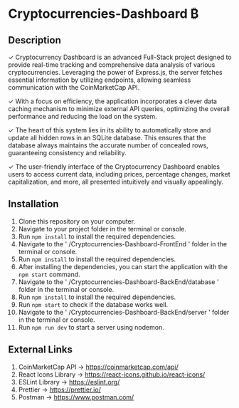 # Cryptocurrencies-Dashboard ₿
## Description
✓ Cryptocurrency Dashboard is an advanced Full-Stack project designed to provide real-time tracking and comprehensive data analysis of various cryptocurrencies. Leveraging the power of Express.js, the server fetches essential information by utilizing endpoints, allowing seamless communication with the CoinMarketCap API.

✓ With a focus on efficiency, the application incorporates a clever data caching mechanism to minimize external API queries, optimizing the overall performance and reducing the load on the system.

✓ The heart of this system lies in its ability to automatically store and update all hidden rows in an SQLite database. This ensures that the database always maintains the accurate number of concealed rows, guaranteeing consistency and reliability.

✓ The user-friendly interface of the Cryptocurrency Dashboard enables users to access current data, including prices, percentage changes, market capitalization, and more, all presented intuitively and visually appealingly. 

## Installation
1. Clone this repository on your computer.
2. Navigate to your project folder in the terminal or console.
3. Run `npm install` to install the required dependencies.
4. Navigate to the ' /Cryptocurrencies-Dashboard-FrontEnd ' folder in the terminal or console.
5. Run `npm install` to install the required dependencies.
6. After installing the dependencies, you can start the application with the `npm start` command.
7. Navigate to the ' /Cryptocurrencies-Dashboard-BackEnd/database ' folder in the terminal or console.
8. Run `npm install` to install the required dependencies.
9. Run `npm start` to check if the database works well.
10. Navigate to the ' /Cryptocurrencies-Dashboard-BackEnd/server ' folder in the terminal or console.
11. Run `npm run dev` to start a server using nodemon.
  
## External Links
1. CoinMarketCap API -> https://coinmarketcap.com/api/
2. React Icons Library -> https://react-icons.github.io/react-icons/
3. ESLint Library -> https://eslint.org/
4. Prettier -> https://prettier.io/
5. Postman -> https://www.postman.com/
